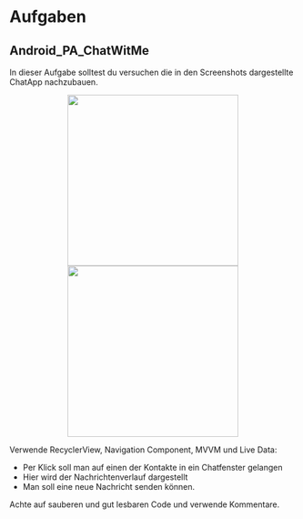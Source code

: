# Aufgaben

## Android_PA_ChatWitMe


In dieser Aufgabe solltest du versuchen die in den Screenshots dargestellte ChatApp nachzubauen.<br />

<p align="center">

<img height="300" src="https://user-images.githubusercontent.com/97540492/224026204-5dce83a6-32ff-4820-8faf-16c51e95e9cd.png">
<img height="300" src="https://user-images.githubusercontent.com/97540492/224026349-629504d8-80b5-44cf-8817-63767934b6e1.png">
</p>

Verwende RecyclerView, Navigation Component, MVVM und Live Data:

* Per Klick soll man auf einen der Kontakte in ein Chatfenster gelangen
* Hier wird der Nachrichtenverlauf dargestellt 
* Man soll eine neue Nachricht senden können.


Achte auf sauberen und gut lesbaren Code und verwende Kommentare.
